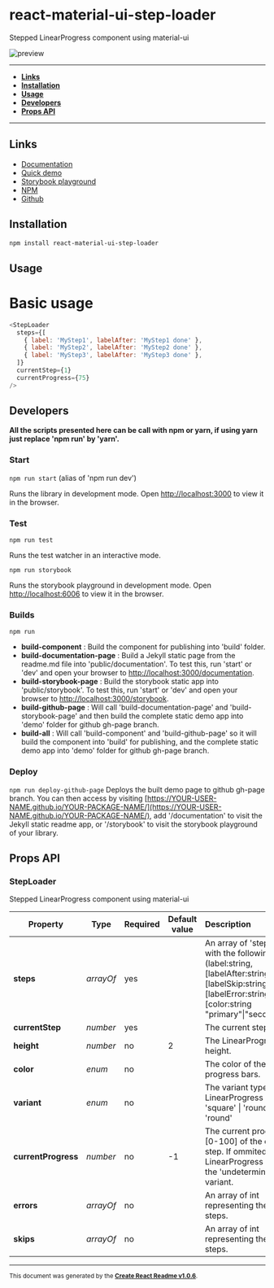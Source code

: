 # react-material-ui-step-loader

Stepped LinearProgress component using material-ui

![preview](https://repository-images.githubusercontent.com/266265119/acafbf00-9d1e-11ea-9822-9d17c06713a0)

-----

- **[Links](#links)**
- **[Installation](#install)**
- **[Usage](#usage)**
- **[Developers](#dev)**
- **[Props API](#propsapi)**

-----

<a name="links"></a>
## Links

- [Documentation](https://kevincastejon.github.io/react-material-ui-step-loader/documentation)
- [Quick demo](https://kevincastejon.github.io/react-material-ui-step-loader/)
- [Storybook playground](https://kevincastejon.github.io/react-material-ui-step-loader/storybook)
- [NPM](https://www.npmjs.com/package/react-material-ui-step-loader)
- [Github](https://github.com/kevincastejon/react-material-ui-step-loader)

<a name="install"></a>
## Installation

```bash
npm install react-material-ui-step-loader
```

<a name="usage"></a>
## Usage

# Basic usage
```js
<StepLoader
  steps={[
    { label: 'MyStep1', labelAfter: 'MyStep1 done' },
    { label: 'MyStep2', labelAfter: 'MyStep2 done' },
    { label: 'MyStep3', labelAfter: 'MyStep3 done' },
  ]}
  currentStep={1}
  currentProgress={75}
/>
```


<a name="dev"></a>
## Developers

**All the scripts presented here can be call with npm or yarn, if using yarn just replace 'npm run' by 'yarn'.**

### Start
`npm run start`
(alias of 'npm run dev')

Runs the library in development mode. Open [http://localhost:3000](http://localhost:3000) to view it in the browser.

### Test
`npm run test`

Runs the test watcher in an interactive mode.

`npm run storybook`

Runs the storybook playground in development mode. Open [http://localhost:6006](http://localhost:6006) to view it in the browser.

### Builds
`npm run `
  - **build-component** : Build the component for publishing into 'build' folder.
  - **build-documentation-page** : Build a Jekyll static page from the readme.md file into 'public/documentation'. To test this, run 'start' or 'dev' and open your browser to [http://localhost:3000/documentation](http://localhost:3000/documentation).
  - **build-storybook-page** : Build the storybook static app into 'public/storybook'. To test this, run 'start' or 'dev' and open your browser to [http://localhost:3000/storybook](http://localhost:3000/storybook).
  - **build-github-page** : Will call 'build-documentation-page' and 'build-storybook-page' and then build the complete static demo app into 'demo' folder for github gh-page branch.
  - **build-all** : Will call 'build-component' and 'build-github-page' so it will build the component into 'build' for publishing, and the complete static demo app into 'demo' folder for github gh-page branch.

### Deploy
`npm run deploy-github-page`
Deploys the built demo page to github gh-page branch. You can then access by visiting [https://YOUR-USER-NAME.github.io/YOUR-PACKAGE-NAME/](https://YOUR-USER-NAME.github.io/YOUR-PACKAGE-NAME/), add '/documentation' to visit the Jekyll static readme app, or '/storybook' to visit the storybook playground of your library.


<a name="propsapi"></a>
## Props API


### StepLoader

Stepped LinearProgress component using material-ui   




| Property | Type | Required | Default value | Description |
|-----|-----|-----|-----|:-----|
|**steps**|*arrayOf*|yes||An array of 'step' object with the following shape (label:string, [labelAfter:string],[labelSkip:string],[labelError:string],[color:string "primary"\|"secondary"]).|
|**currentStep**|*number*|yes||The current step.|
|**height**|*number*|no|2|The LinearProgress height.|
|**color**|*enum*|no|<See the source code>|The color of the progress bars.|
|**variant**|*enum*|no||The variant type for the LinearProgress outline. 'square' \| 'rounded' \| 'round'|
|**currentProgress**|*number*|no|-1|The current progress [0-100] of the current step. If ommited the LinearProgress will use the 'undeterminate' variant.|
|**errors**|*arrayOf*|no|<See the source code>|An array of int representing the failed steps.|
|**skips**|*arrayOf*|no|<See the source code>|An array of int representing the skipped steps.|

-----

<sub>This document was generated by the <a href="https://github.com/kevincastejon/create-react-readme" target="_blank">**Create React Readme v1.0.6**</a>.</sub>
